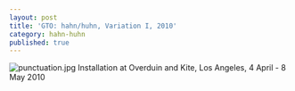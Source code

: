 ```yaml
---
layout: post
title: 'GTO: hahn/huhn, Variation I, 2010'
category: hahn-huhn
published: true
---
```


![punctuation.jpg]({{site.baseurl}}/assets/img/2016_Postscript_III_V_Berlin_01.jpg)
Installation at Overduin and Kite, Los Angeles, 4 April - 8 May 2010

